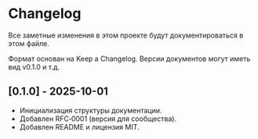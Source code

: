 # Changelog

Все заметные изменения в этом проекте будут документироваться в этом файле.

Формат основан на Keep a Changelog. Версии документов могут иметь вид v0.1.0 и т.д.

## [0.1.0] - 2025-10-01
- Инициализация структуры документации.
- Добавлен RFC‑0001 (версия для сообщества).
- Добавлен README и лицензия MIT.
